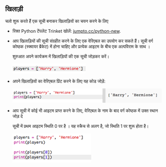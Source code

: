 ## खिलाड़ी

चलो शुरू करते हैं एक सूची बनाकर खिलाड़ियों का चयन करने के लिए 

+ रिक्त Python टेंपलेट Trinket खोलें: <a href="http://jumpto.cc/python-new" target="_blank">jumpto.cc/python-new</a>.

+ आप खिलाड़ियों की सूची संग्रहीत करने के लिए एक वेरिएबल का उपयोग कर सकते हैं। सूची वर्ग कोष्ठक (स्क्वायर ब्रैकेट) में होना चाहिए और प्रत्येक आइटम के बीच एक अल्पविराम के साथ ।
    
    शुरुआत अपने कार्यक्रम में खिलाड़ियों की एक सूची जोड़कर करें।
    
    ![स्क्रीनशॉट](images/team-create-players.png)

+ अपने खिलाड़ियों का वेरिएबल प्रिंट करने के लिए यह कोड जोड़ें:
    
    ![स्क्रीनशॉट](images/team-print-players.png)

+ आप सूची में कोई भी आइटम प्राप्त करने के लिए, वेरिएबल के नाम के बाद वर्ग कोष्ठक में उक्त स्थान जोड़ दे
    
    सूची में प्रथम आइटम स्थिति 0 पर है । यह स्क्रैच से अलग है, जो स्थिति 1 पर शुरू होता है।
    
    ![स्क्रीनशॉट](images/team-print-players-index.png)